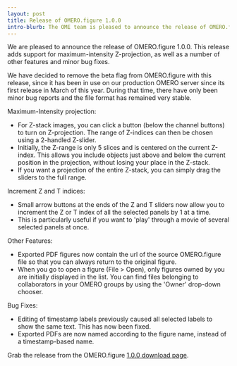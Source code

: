 ```yaml
---
layout: post
title: Release of OMERO.figure 1.0.0
intro-blurb: The OME team is pleased to announce the release of OMERO.figure 1.0.0.
---
```


We are pleased to announce the release of OMERO.figure 1.0.0.
This release adds support for maximum-intensity Z-projection, as well as
a number of other features and minor bug fixes.

We have decided to remove the beta flag from OMERO.figure with this release,
since it has been in use on our production OMERO
server since its first release in March of this year.
During that time, there have only been minor bug reports and the file format has remained
very stable.

Maximum-Intensity projection:

  - For Z-stack images, you can click a button (below the channel buttons) to turn on Z-projection.
    The range of Z-indices can then be chosen using a 2-handled Z-slider.
  - Initially, the Z-range is only 5 slices and is centered on the current Z-index.
    This allows you include objects just above and below the current position in the projection,
    without losing your place in the Z-stack.
  - If you want a projection of the entire Z-stack, you can simply drag the sliders to
    the full range.

Increment Z and T indices:

  - Small arrow buttons at the ends of the Z and T sliders now allow you to increment the Z or T index of
    all the selected panels by 1 at a time.
  - This is particularly useful if you want to 'play' through a
    movie of several selected panels at once. 

Other Features:

  - Exported PDF figures now contain the url of the source OMERO.figure file so that you can always return
    to the original figure.
  - When you go to open a figure (File > Open), only figures owned by you are initially displayed in the list. You can
    find files belonging to collaborators in your OMERO groups by using the 'Owner' drop-down chooser.


Bug Fixes:

  - Editing of timestamp labels previously caused all selected labels to show the same text. This
    has now been fixed.
  - Exported PDFs are now named according to the figure name, instead of a timestamp-based name.


Grab the release from the OMERO.figure [1.0.0 download page](https://downloads.openmicroscopy.org/figure/1.0.0/).
